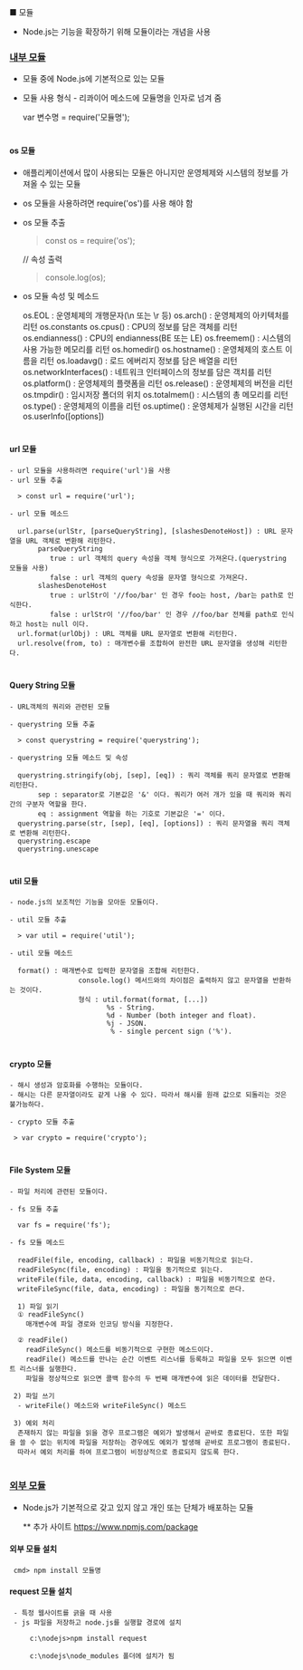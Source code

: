 ■ 모듈
 - Node.js는 기능을 확장하기 위해 모듈이라는 개념을 사용
 
 ### [**내부 모듈**](https://nodejs.org/api/) 
  - 모듈 중에 Node.js에 기본적으로 있는 모듈
  -  모듈 사용 형식
    - 리콰이어 메소드에 모듈명을 인자로 넘겨 줌
	  
      var 변수명 = require('모듈명');

 #
 #### os 모듈
   - 애플리케이션에서 많이 사용되는 모듈은 아니지만 운영체제와 시스템의 정보를 가져올 수 있는 모듈
   - os 모듈을 사용하려면 require('os')를 사용 해야 함

   - os 모듈 추출
     
 	 > const os = require('os');

      // 속성 출력
      > console.log(os);

   - os 모듈 속성 및 메소드
   
      os.EOL : 운영체제의 개행문자(\n 또는 \r 등)
      os.arch()  : 운영체제의 아키텍처를 리턴
      os.constants
      os.cpus() : CPU의 정보를 담은 객체를 리턴
      os.endianness() : CPU의 endianness(BE 또는 LE)
      os.freemem() : 시스템의 사용 가능한 메모리를 리턴
      os.homedir()
      os.hostname() : 운영체제의 호스트 이름을 리턴
      os.loadavg() : 로드 에버리지 정보를 담은 배열을 리턴
      os.networkInterfaces() : 네트워크 인터페이스의 정보를 담은 객치를 리턴
      os.platform() : 운영체제의 플랫폼을 리턴
      os.release() : 운영체제의 버전을 리턴
      os.tmpdir() : 임시저장 폴더의 위치
      os.totalmem() : 시스템의 총 메모리를 리턴
      os.type() : 운영체제의 이름을 리턴
      os.uptime() : 운영체제가 실행된 시간을 리턴
      os.userInfo([options])

 #
 #### url 모듈
    - url 모듈을 사용하려면 require('url')을 사용
    - url 모듈 추출
	
      > const url = require('url');

    - url 모듈 메소드
	
      url.parse(urlStr, [parseQueryString], [slashesDenoteHost]) : URL 문자열을 URL 객체로 변환해 리턴한다.
           parseQueryString
              true : url 객체의 query 속성을 객체 형식으로 가져온다.(querystring 모듈을 사용)
              false : url 객체의 query 속성을 문자열 형식으로 가져온다.
           slashesDenoteHost
              true : urlStr이 '//foo/bar' 인 경우 foo는 host, /bar는 path로 인식한다.
              false : urlStr이 '//foo/bar' 인 경우 //foo/bar 전체를 path로 인식하고 host는 null 이다.
      url.format(urlObj) : URL 객체를 URL 문자열로 변환해 리턴한다.
      url.resolve(from, to) : 매개변수를 조합하여 완전한 URL 문자열을 생성해 리턴한다.

#
#### Query String 모듈
    - URL객체의 쿼리와 관련된 모듈

    - querystring 모듈 추출
	
      > const querystring = require('querystring');

    - querystring 모듈 메소드 및 속성
	
      querystring.stringify(obj, [sep], [eq]) : 쿼리 객체를 쿼리 문자열로 변환해 리턴한다.
           sep : separator로 기본값은 '&' 이다. 쿼리가 여러 개가 있을 때 쿼리와 쿼리 간의 구분자 역할을 한다.
           eq : assignment 역할을 하는 기호로 기본값은 '=' 이다.
      querystring.parse(str, [sep], [eq], [options]) : 쿼리 문자열을 쿼리 객체로 변환해 리턴한다.
      querystring.escape
      querystring.unescape


#
#### util 모듈
    - node.js의 보조적인 기능을 모아둔 모듈이다.

    - util 모듈 추출
	
      > var util = require('util');

    - util 모듈 메소드
	
      format() : 매개변수로 입력한 문자열을 조합해 리턴한다.
                     console.log() 메서드와의 차이점은 출력하지 않고 문자열을 반환하는 것이다.
                     형식 : util.format(format, [...])
                            %s - String.
                            %d - Number (both integer and float).
                            %j - JSON.
                             % - single percent sign ('%').

#
#### crypto 모듈
    - 해시 생성과 암호화를 수행하는 모듈이다.
    - 해시는 다른 문자열이라도 같게 나올 수 있다. 따라서 해시를 원래 값으로 되돌리는 것은 불가능하다.

    - crypto 모듈 추출
     
	 > var crypto = require('crypto');

#
#### File System 모듈
    - 파일 처리에 관련된 모듈이다.

    - fs 모듈 추출
	
      var fs = require('fs');

    - fs 모듈 메소드
	
      readFile(file, encoding, callback) : 파일을 비동기적으로 읽는다.
      readFileSync(file, encoding) : 파일을 동기적으로 읽는다.
      writeFile(file, data, encoding, callback) : 파일을 비동기적으로 쓴다.
      writeFileSync(file, data, encoding) : 파일을 동기적으로 쓴다.

      1) 파일 읽기
      ① readFileSync()
        매개변수에 파일 경로와 인코딩 방식을 지정한다.

      ② readFile()
        readFileSync() 메소드를 비동기적으로 구현한 메소드이다.
        readFile() 메소드를 만나는 순간 이벤트 리스너를 등록하고 파일을 모두 읽으면 이벤트 리스너를 실행한다.
        파일을 정상적으로 읽으면 콜백 함수의 두 번째 매개변수에 읽은 데이터를 전달한다.

     2) 파일 쓰기
      - writeFile() 메소드와 writeFileSync() 메소드

     3) 예외 처리
      존재하지 않는 파일을 읽을 경우 프로그램은 예외가 발생해서 곧바로 종료된다. 또한 파일을 쓸 수 없는 위치에 파일을 저장하는 경우에도 예외가 발생해 곧바로 프로그램이 종료된다.
      따라서 예외 처리를 하여 프로그램이 비정상적으로 종료되지 않도록 한다.

#
### [**외부 모듈**](https://www.npmjs.com/)
   - Node.js가 기본적으로 갖고 있지 않고 개인 또는 단체가 배포하는 모듈
		
	   ** 추가 사이트 
          https://www.npmjs.com/package
       

#### 외부 모듈 설치
     
	 cmd> npm install 모듈명

#### request 모듈 설치
     - 특정 웹사이트를 긁을 때 사용 
     - js 파일을 저장하고 node.js를 실행할 경로에 설치
	 
         c:\nodejs>npm install request

         c:\nodejs\node_modules 폴더에 설치가 됨

